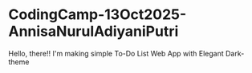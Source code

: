 # CodingCamp-13Oct2025-AnnisaNurulAdiyaniPutri
Hello, there!! I'm making simple To-Do List Web App with Elegant Dark-theme
